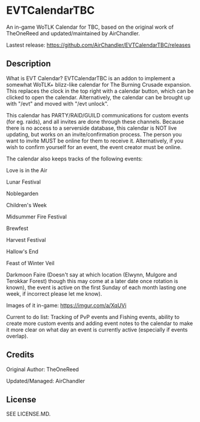 # EVTCalendarTBC

An in-game WoTLK Calendar for TBC, based on the original work of TheOneReed and updated/maintained by AirChandler.

Lastest release: https://github.com/AirChandler/EVTCalendarTBC/releases

## Description

What is EVT Calendar?
EVTCalendarTBC is an addon to implement a somewhat WoTLK+ blizz-like calendar for The Burning Crusade expansion. This replaces the clock in the top right with a calendar button, which can be clicked to open the calendar. Alternatively, the calendar can be brought up with "/evt" and moved with "/evt unlock".

This calendar has PARTY/RAID/GUILD communications for custom events (for eg. raids), and all invites are done through these channels. Because there is no access to a serverside database, this calendar is NOT live updating, but works on an invite/confirmation process. The person you want to invite MUST be online for them to receive it. Alternatively, if you wish to confirm yourself for an event, the event creator must be online.

The calendar also keeps tracks of the following events:

Love is in the Air 

Lunar Festival 

Noblegarden 

Children's Week 

Midsummer Fire Festival 

Brewfest 

Harvest Festival

Hallow's End

Feast of Winter Veil

Darkmoon Faire (Doesn't say at which location (Elwynn, Mulgore and Terokkar Forest) though this may come at a later date once rotation is known), the event is active on the first Sunday of each month lasting one week, if incorrect please let me know).

Images of it in-game: https://imgur.com/a/XqUVi

Current to do list:
Tracking of PvP events and Fishing events, ability to create more custom events and adding event notes to the calendar to make it more clear on what day an event is currently active (especially if events overlap).

## Credits

Original Author: 
TheOneReed

Updated/Managed:
AirChandler

## License

SEE LICENSE.MD.
